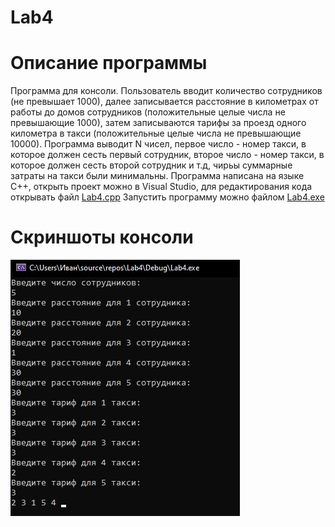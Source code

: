 # Lab4
# Описание программы
Программа для консоли.
Пользователь вводит количество сотрудников (не превышает 1000), далее записывается расстояние в километрах от работы до домов
сотрудников (положительные целые числа не превышающие 1000), затем записываются тарифы за проезд одного километра в такси
(положительные целые числа не превышающие 10000).
Программа выводит N чисел, первое число - номер такси, в которое должен сесть первый сотрудник, второе число - номер такси,
в которое должен сесть второй сотрудник и т.д, чирьы суммарные затраты на такси были минимальны.
Программа написана на языке C++, открыть проект можно в Visual Studio, для редактирования кода открывать файл
[Lab4.cpp](https://github.com/KursovIvan/Lab4/blob/main/Lab4/Lab4/Lab4.cpp)
Запустить программу можно файлом
[Lab4.exe](https://github.com/KursovIvan/Lab4/blob/main/Lab4/Debug/Lab4.exe)
# Скриншоты консоли

![Скриншот](https://github.com/KursovIvan/Lab4/blob/main/Screenshots/Test02.jpg)